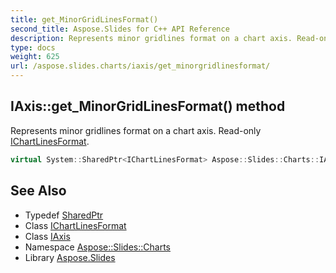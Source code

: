 ```yaml
---
title: get_MinorGridLinesFormat()
second_title: Aspose.Slides for C++ API Reference
description: Represents minor gridlines format on a chart axis. Read-only IChartLinesFormat.
type: docs
weight: 625
url: /aspose.slides.charts/iaxis/get_minorgridlinesformat/
---
```

## IAxis::get_MinorGridLinesFormat() method


Represents minor gridlines format on a chart axis. Read-only [IChartLinesFormat](../../ichartlinesformat/).

```cpp
virtual System::SharedPtr<IChartLinesFormat> Aspose::Slides::Charts::IAxis::get_MinorGridLinesFormat()=0
```

## See Also

* Typedef [SharedPtr](../../../system/sharedptr/)
* Class [IChartLinesFormat](../../ichartlinesformat/)
* Class [IAxis](../)
* Namespace [Aspose::Slides::Charts](../../)
* Library [Aspose.Slides](../../../)